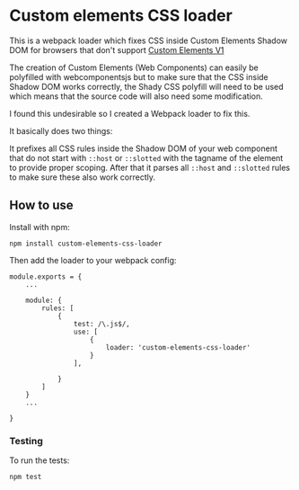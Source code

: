# Custom elements CSS loader

This is a webpack loader which fixes CSS inside Custom Elements Shadow
DOM for browsers that don't support
[Custom Elements V1](https://caniuse.com/#feat=custom-elementsv1)

The creation of Custom Elements (Web Components) can easily be polyfilled
with webcomponentsjs but to make sure that the CSS inside Shadow DOM
works correctly, the Shady CSS polyfill will need to be used which means
that the source code will also need some modification.

I found this undesirable so I created a Webpack loader to fix this.

It basically does two things:

It prefixes all CSS rules inside the Shadow DOM of your web component
that do not start with `::host` or `::slotted` with the tagname of the
element to provide proper scoping.
After that it parses all `::host` and `::slotted` rules to make sure
these also work correctly.

## How to use
Install with npm:

`npm install custom-elements-css-loader`

Then add the loader to your webpack config:

```
module.exports = {
    ...

    module: {
        rules: [
            {
                test: /\.js$/,
                use: [
                    {
                        loader: 'custom-elements-css-loader'
                    }
                ],

            }
        ]
    }
    ...

}
```

### Testing
To run the tests:

`npm test`


